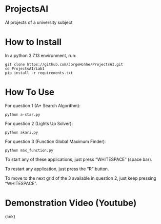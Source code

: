 # ProjectsAI
AI projects of a university subject

# How to Install

In a python 3.7.13 environment, run:

```
git clone https://github.com/JorgeHohhe/ProjectsAI.git
cd ProjectsAI/Lab1
pip install -r requirements.txt
```

# How To Use

For question 1 (A* Search Algorithm):

```
python a-star.py
```

For question 2 (Lights Up Solver):

```
python akari.py
```

For question 3 (Function Global Maximum Finder):

```
python max_function.py
```

To start any of these applications, just press “WHITESPACE” (space bar).

To restart any application, just press the “R” button.

To move to the next grid of the 3 available in question 2, just keep pressing “WHITESPACE”.

# Demonstration Video (Youtube)

(link)
